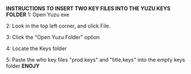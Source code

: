 **INSTRUCTIONS TO INSERT TWO KEY FILES INTO THE YUZU KEYS FOLDER**
1: Open Yuzu exe


2: Look in the top left corner, and click File.



3: Click the "Open Yuzu Folder" option



4: Locate the Keys folder



5: Paste the who key files "prod.keys" and "title.keys" into the empty keys folder
**ENOJY**



